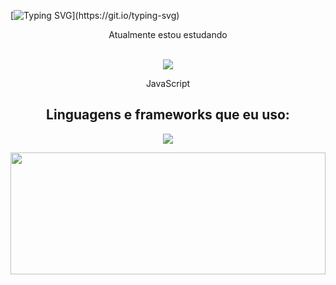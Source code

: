 [![Typing SVG](https://readme-typing-svg.herokuapp.com/?color=fff&size=35&center=true&vCenter=true&width=1000&lines=Olá+👋;+MEU+NOME+É+ÉVERTON+CORDEIRO;SEJA+BEM+VINDO!)](https://git.io/typing-svg)

<div align="center">
  <div>
   Atualmente estou estudando 
    <div> <br/> </div>
    <div> 
      <p  align="center">
       <img src="https://skillicons.dev/icons?i=python" />
      </p>
        <p> JavaScript </p> 
    </div>
  </div>
  
  
 

##

<div align="center"> 
  <h2 align="center"> 
    Linguagens e frameworks que eu uso: 
  </h2>
  <p align="between">
    <img src="https://skillicons.dev/icons?i=html,css,javascript,tailwind,bootstrap,jquery,git" /> 
  </p>
  
  <img width="100%" height="195px" src="https://github-readme-stats.vercel.app/api/top-langs/?username=evertoncordeiro1994&layout=compact&hide_border=true&title_color=fff&text_color=ff91a4&bg_color=0d1117" />
</div>
  
